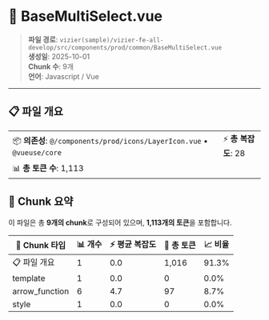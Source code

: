 # 📄 BaseMultiSelect.vue

> **파일 경로**: `vizier(sample)/vizier-fe-all-develop/src/components/prod/common/BaseMultiSelect.vue`  
> **생성일**: 2025-10-01  
> **Chunk 수**: 9개  
> **언어**: Javascript / Vue
---





## 📋 파일 개요

| | |
|--|--|
| 📦 **의존성**: `@/components/prod/icons/LayerIcon.vue` • `@vueuse/core` | ⚡ **총 복잡도**: 28 |
| 📊 **총 토큰 수**: 1,113 |  |






## 🧩 Chunk 요약

이 파일은 총 **9개의 chunk**로 구성되어 있으며, **1,113개의 토큰**을 포함합니다.

| 🧩 Chunk 타입 | 📊 개수 | ⚡ 평균 복잡도 | 📝 총 토큰 | 📈 비율 |
|---------------|--------|-------------|----------|--------|
| 📋 파일 개요 | 1 | 0.0 | 1,016 | 91.3% |
| template | 1 | 0.0 | 0 | 0.0% |
| arrow_function | 6 | 4.7 | 97 | 8.7% |
| style | 1 | 0.0 | 0 | 0.0% |

